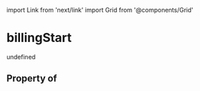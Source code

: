 import Link from 'next/link'
import Grid from '@components/Grid'

# billingStart

undefined

## Property of



